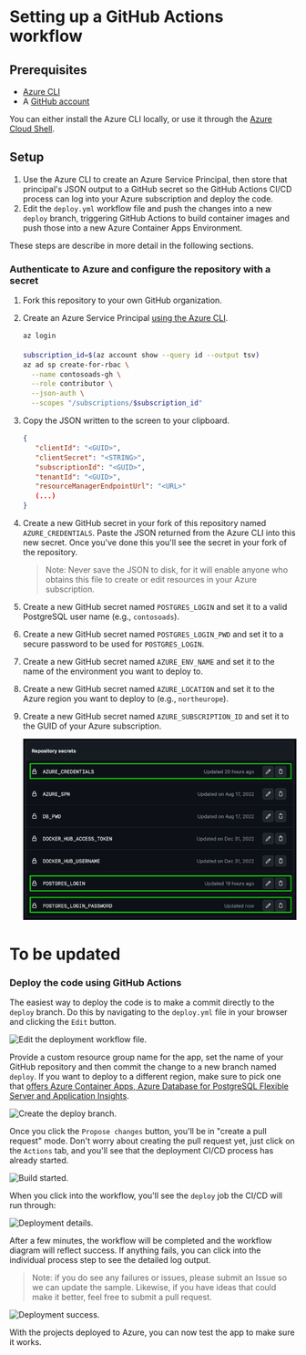 # Setting up a GitHub Actions workflow

## Prerequisites

* [Azure CLI](https://docs.microsoft.com/cli/azure/install-azure-cli) 
* A [GitHub account](https://github.com/join) 

You can either install the Azure CLI locally, or use it through the 
[Azure Cloud Shell](https://shell.azure.com).

## Setup

1. Use the Azure CLI to create an Azure Service Principal, then store that principal's JSON output to a GitHub secret so the GitHub Actions CI/CD process can log into your Azure subscription and deploy the code.
2. Edit the `deploy.yml` workflow file and push the changes into a new `deploy` branch, triggering GitHub Actions to build container images and push those into a new Azure Container Apps Environment.

These steps are describe in more detail in the following sections.

### Authenticate to Azure and configure the repository with a secret

1. Fork this repository to your own GitHub organization.
2. Create an Azure Service Principal [using the Azure CLI](https://docs.microsoft.com/en-us/azure/developer/github/connect-from-azure?tabs=azure-portal%2Clinux#use-the-azure-login-action-with-a-service-principal-secret).

   ```bash
   az login
   
   subscription_id=$(az account show --query id --output tsv)
   az ad sp create-for-rbac \
     --name contosoads-gh \
     --role contributor \
     --json-auth \
     --scopes "/subscriptions/$subscription_id"
   ```

3. Copy the JSON written to the screen to your clipboard.

   ```json
   {
      "clientId": "<GUID>",
      "clientSecret": "<STRING>",
      "subscriptionId": "<GUID>",
      "tenantId": "<GUID>",
      "resourceManagerEndpointUrl": "<URL>"
      (...)
   }
   ```

4. Create a new GitHub secret in your fork of this repository named `AZURE_CREDENTIALS`. Paste the JSON returned from the Azure CLI into this new secret. Once you've done this you'll see the secret in your fork of the repository.
   > Note: Never save the JSON to disk, for it will enable anyone who obtains this file to create or edit resources in your Azure subscription.
5. Create a new GitHub secret named `POSTGRES_LOGIN` and set it to a valid PostgreSQL user name (e.g., `contosoads`).
6. Create a new GitHub secret named `POSTGRES_LOGIN_PWD` and set it to a secure password to be used for `POSTGRES_LOGIN`.
7. Create a new GitHub secret named `AZURE_ENV_NAME` and set it to the name of the environment you want to deploy to.
8. Create a new GitHub secret named `AZURE_LOCATION` and set it to the Azure region you want to deploy to (e.g., `northeurope`).
9. Create a new GitHub secret named `AZURE_SUBSCRIPTION_ID` and set it to the GUID of your Azure subscription.

   ![Secrets in GitHub](media/secrets.png)

# To be updated
### Deploy the code using GitHub Actions

The easiest way to deploy the code is to make a commit directly to the `deploy` branch. Do this by navigating to the `deploy.yml` file in your browser and
clicking the `Edit` button.

![Edit the deployment workflow file.](media/edit-the-deploy-file.png)

Provide a custom resource group name for the app, set the name of your GitHub repository and then commit the change to a new branch named `deploy`.
If you want to deploy to a different region, make sure to pick one that [offers Azure Container Apps, Azure Database for PostgreSQL Flexible Server
and Application Insights](https://azure.microsoft.com/en-us/explore/global-infrastructure/products-by-region/?products=monitor,postgresql,container-apps).

![Create the deploy branch.](media/deploy.png)

Once you click the `Propose changes` button, you'll be in "create a pull request" mode. Don't worry about creating the pull request yet, just click on the `Actions` tab, and you'll see that the deployment CI/CD process has already started.

![Build started.](media/deploy-started.png)

When you click into the workflow, you'll see the `deploy` job the CI/CD will run through:

![Deployment details.](media/deploy-details.png)

After a few minutes, the workflow will be completed and the workflow diagram will reflect success. If anything fails, you can click into the
individual process step to see the detailed log output.

> Note: if you do see any failures or issues, please submit an Issue so we can update the sample. Likewise, if you have ideas that could make
> it better, feel free to submit a pull request.

![Deployment success.](media/success.png)

With the projects deployed to Azure, you can now test the app to make sure it works.

